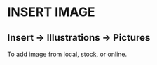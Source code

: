 # INSERT IMAGE

## Insert &rarr; Illustrations &rarr; Pictures

To add image from local, stock, or online.

